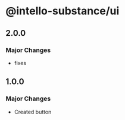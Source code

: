 # @intello-substance/ui

## 2.0.0

### Major Changes

- fixes

## 1.0.0

### Major Changes

- Created button
